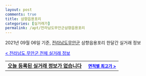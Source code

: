 ```yaml
---
layout: post
comments: true
title: 삼향읍용포리
categories: [실거래가]
permalink: /apt/전라남도무안군삼향읍용포리
---
```


2021년 09월 06일 기준, <a href="/apt/전라남도무안군">전라남도무안군</a> 삼향읍용포리 한달간 실거래 정보

<a style="color: blue;" href="/apt/전라남도무안군">< 전라남도 무안군 전체 실거래 정보</a>
<!---- start ---->
<table>
  <tr>
    <td colspan="4" style="font-weight: bold;"><a href="/apt/전라남도무안군삼향읍용포리{name_without_space}">오늘 등록된 실거래 정보가 없습니다</a> &nbsp;&nbsp;&nbsp; <a style="color: blue; font-size: smaller;" href="/apt/전라남도무안군삼향읍용포리{name_without_space}">면적별 최고가 ></a></td>
  </tr>
    
</table>
<!---- end ---->
    
